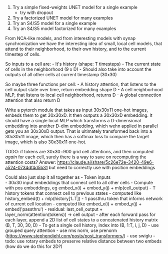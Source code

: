 1. Try a simple fixed-weights UNET model for a single example
    - try with dropout
2. Try a factorized UNET model for many examples
3. Try an S4/S5 model for a single example
4. Try an S4/S5 model factorized for many examples

From NCA-like models, and from interesting models with synap synchronization we have the interesting
idea of small, local cell models, that attend to their neighborhood, to their own history, and
to the current timestep of cells.

So inputs to a cell are:
    - It's history (shape: T timesteps)
    - The current state of cells in the neighborhood (9 x D)
    - Should also take into account the outputs of all other cells at current timestamp (30x30)

So maybe three functions per cell:
    - A history attention, that listens to the cell output state over time, return embedding shape D
    - A cell neighborhood MLP, that listens to local cell neighborhood, returns D
    - A global connection attention that also return D

Write a pytorch module that takes as input 30x30x11 one-hot images, embeds them to get 
30x30xD. It then outputs a 30x30xD embedding. It should have a single local MLP which transforms a D-dimensional embedding into another D-dim embedding, which wehn applied in parallel gets you an 30x30xD output. That is ultimately transformed back into a 30x30x11 image, which then has a softmax loss to compare the target image, which is also 30x30x11 one-hot.

TODO: if tokens are 30x30=900 grid cell attentions, and then computed *again* for each cell, surely there is a way to save on recomputing the attention costs?
Answer: https://claude.ai/share/5c26e72e-3420-49e6-a524-0734df4d5b31 but need to correctly use with position embeddings

Could also just slap it all together as 
    - Token inputs  
        - 30x30 input embeddings that connect cell to all other cells
            - Compute with pos embeddings, eg embed_x(i) + embed_y(j) + mlp(cell_output)
        - T history tokens that connect cell to previous states
            - computed like history_embed(t) +  mlp(history[1..T])
        - 1 passthru token that informs network of current cell location
            - computed like embed_x(i)  + embed_y(j) + embed('passthru')
    - residual: last_cell_output + layer_norm(attention(tokens)) -> cell output
    - after each forward pass for each layer, append a 2D list of cell states to a concatenated history matrix (B, T, 30, 30, D)
        - To get a single cell history, index into (B, 1:T, i, j, D)
    - use grouped query attention
    - use rms norm, use prenorm (https://www.stephendiehl.com/posts/post_transformers/)
    - use swiglu 
    - todo: use rotary embeds to preserve relative distance between two embeds (how do we do this for 2D?)
